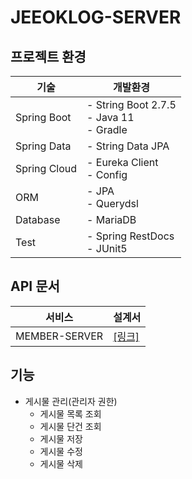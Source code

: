 # JEEOKLOG-SERVER

## 프로젝트 환경
| 기술 | 개발환경 |
| --- | --- |
| Spring Boot | - String Boot 2.7.5 </br> - Java 11 </br> - Gradle |
| Spring Data | - String Data JPA |
| Spring Cloud | - Eureka Client </br> - Config |
| ORM | - JPA </br> - Querydsl |
| Database | - MariaDB |
| Test | - Spring RestDocs </br> - JUnit5 |

## API 문서
| 서비스 | 설계서 |
| --- | --- |
| MEMBER-SERVER | [[링크]](https://heechul90.github.io/docs/api/jeeok-project/jeeoklog/jeeoklog-server-API-%EB%AC%B8%EC%84%9C/index.html) |

## 기능
- 게시물 관리(관리자 권한)
  - 게시물 목록 조회
  - 게시물 단건 조회
  - 게시물 저장
  - 게시물 수정
  - 게시물 삭제
